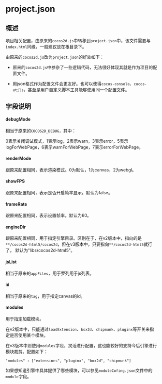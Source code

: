 # project.json

## 概述

项目相关配置，由原来的`cocos2d.js`中转移到`project.json`中，该文件需要与`index.html`同级，一般建议放在根目录下。

由原来的`cocos2d.js`改为`project.json`的好处如下：

* 原来的`cocos2d.js`中参杂了一些逻辑代码，无法很好体现其就是作为项目的配置文件。

* 用json格式作为配置文件会更友好。也可以使得`cocos-console`、`cocos-utils`，甚至是用户自定义脚本工具能够使用同一个配置文件。

## 字段说明

#### debugMode

相当于原来的`COCOS2D_DEBUG`，其中：

0表示关闭调试模式，1表示log，2表示warn，3表示error，5表示logForWebPage，6表示warnForWebPage，7表示errorForWebPage。

#### renderMode

跟原来配置相同，表示渲染模式。0为默认，1为canvas，2为webgl。

#### showFPS

跟原来配置相同，表示是否开启帧率显示。默认为false。

#### frameRate

跟原来配置相同，表示设置帧率。默认为60。

#### engineDir

跟原来配置相同，用于指定引擎目录。区别在于，在v2版本中，指向的是`**/cocos2d-html5/cocos2d`，但在v3版本中，只要指向`**/cocos2d-html5`就行了。
默认为"libs/cocos2d-html5"。

#### jsList

相当于原来的`appFiles`，用于罗列用于js列表。

#### id

相当于原来的`tag`，用于指定canvas的id。

#### modules

用于指定加载模块。

在v2版本中，只能通过`loadExtension`、`box2d`、`chipmunk`、`pluginx`等开关来指定是否使用某个模块。

在v3版本中则使用`modules`字段，灵活进行配置，这也能较好的支持今后引擎进行模块裁剪。配置如下：

```
"modules" : ["extensions", "pluginx", "box2d", "chipmunk"]
```

如果想知道引擎中具体提供了哪些模块，可以参见`moduleCofing.json`文件中的`module`字段。
